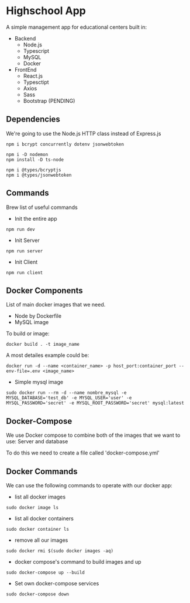 # Highschool App
A simple management app for educational centers built in:
- Backend
    - Node.js
    - Typescript
    - MySQL
    - Docker
- FrontEnd
    - React.js
    - Typesctipt
    - Axios
    - Sass
    - Bootstrap (PENDING)

## Dependencies
We're going to use the Node.js HTTP class instead of Express.js

```
npm i bcrypt concurrently dotenv jsonwebtoken
```
```
npm i -D nodemon
npm install -D ts-node
```
```
npm i @types/bcryptjs
npm i @types/jsonwebtoken
```
## Commands
Brew list of useful commands

- Init the entire app
```
npm run dev
```
- Init Server
```
npm run server
```
- Init Client
```
npm run client
```
## Docker Components
List of main docker images that we need.
- Node by Dockerfile
- MySQL image

To build or image:
```
docker build . -t image_name
```
A most detailes example could be:
```
docker run -d --name <container_name> -p host_port:container_port --env-file=.env <image_name>
```
- Simple mysql image
```
sudo docker run --rm -d --name nombre_mysql -e MYSQL_DATABASE='test_db' -e MYSQL_USER='user' -e MYSQL_PASSWORD='secret' -e MYSQL_ROOT_PASSWORD='secret' mysql:latest
```
## Docker-Compose
We use Docker compose to combine both of the images that we want to use: Server and database

To do this we need to create a file called 'docker-compose.yml'

## Docker Commands
We can use the following commands to operate with our docker app:

- list all docker images
```
sudo docker image ls
```
- list all docker containers
```
sudo docker container ls
```
- remove all our images
```
sudo docker rmi $(sudo docker images -aq) 
```
- docker compose's command to build images and up
```
sudo docker-compose up --build
```
- Set own docker-compose services
```
sudo docker-compose down
```
